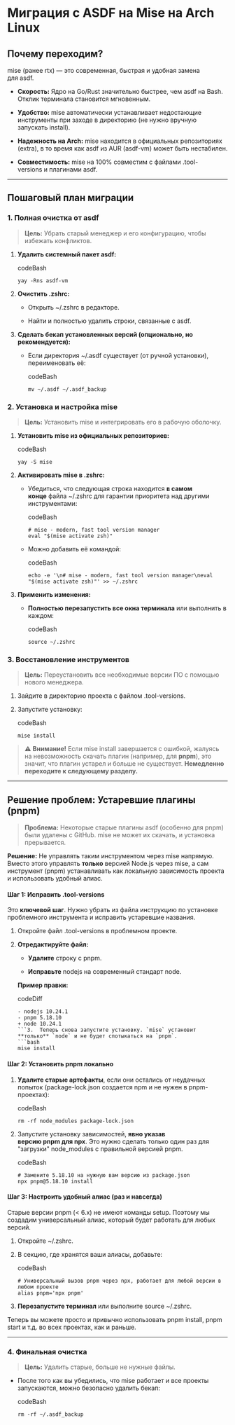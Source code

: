 # Миграция с ASDF на Mise на Arch Linux

## Почему переходим?

mise (ранее rtx) — это современная, быстрая и удобная замена для asdf.

- **Скорость:** Ядро на Go/Rust значительно быстрее, чем asdf на Bash. Отклик терминала становится мгновенным.
    
- **Удобство:** mise автоматически устанавливает недостающие инструменты при заходе в директорию (не нужно вручную запускать install).
    
- **Надежность на Arch:** mise находится в официальных репозиториях (extra), в то время как asdf из AUR (asdf-vm) может быть нестабилен.
    
- **Совместимость:** mise на 100% совместим с файлами .tool-versions и плагинами asdf.
    

---

## Пошаговый план миграции

### 1. Полная очистка от asdf

> **Цель:** Убрать старый менеджер и его конфигурацию, чтобы избежать конфликтов.

1. **Удалить системный пакет asdf:**
    
    codeBash
    
    ```
    yay -Rns asdf-vm
    ```
    
2. **Очистить .zshrc:**
    
    - Открыть ~/.zshrc в редакторе.
        
    - Найти и полностью удалить строки, связанные с asdf.
        
3. **Сделать бекап установленных версий (опционально, но рекомендуется):**
    
    - Если директория ~/.asdf существует (от ручной установки), переименовать её:
        
        codeBash
        
        ```
        mv ~/.asdf ~/.asdf_backup
        ```
        

### 2. Установка и настройка mise

> **Цель:** Установить mise и интегрировать его в рабочую оболочку.

1. **Установить mise из официальных репозиториев:**
    
    codeBash
    
    ```
    yay -S mise
    ```
    
2. **Активировать mise в .zshrc:**
    
    - Убедиться, что следующая строка находится **в самом конце** файла ~/.zshrc для гарантии приоритета над другими инструментами:
        
        codeBash
        
        ```
        # mise - modern, fast tool version manager
        eval "$(mise activate zsh)"
        ```
        
    - Можно добавить её командой:
        
        codeBash
        
        ```
        echo -e '\n# mise - modern, fast tool version manager\neval "$(mise activate zsh)"' >> ~/.zshrc
        ```
        
3. **Применить изменения:**
    
    - **Полностью перезапустить все окна терминала** или выполнить в каждом:
        
        codeBash
        
        ```
        source ~/.zshrc
        ```
        

### 3. Восстановление инструментов

> **Цель:** Переустановить все необходимые версии ПО с помощью нового менеджера.

1. Зайдите в директорию проекта с файлом .tool-versions.
    
2. Запустите установку:
    
    codeBash
    
    ```
    mise install
    ```
    

> ⚠️ **Внимание!** Если mise install завершается с ошибкой, жалуясь на невозможность скачать плагин (например, для **pnpm**), это значит, что плагин устарел и больше не существует. **Немедленно переходите к следующему разделу.**

---

## Решение проблем: Устаревшие плагины (pnpm)

> **Проблема:** Некоторые старые плагины asdf (особенно для pnpm) были удалены с GitHub. mise не может их скачать, и установка прерывается.

**Решение:** Не управлять таким инструментом через mise напрямую. Вместо этого управлять **только** версией Node.js через mise, а сам инструмент (pnpm) устанавливать как локальную зависимость проекта и использовать удобный алиас.

#### Шаг 1: Исправить .tool-versions

Это **ключевой шаг**. Нужно убрать из файла инструкцию по установке проблемного инструмента и исправить устаревшие названия.

1. Откройте файл .tool-versions в проблемном проекте.
    
2. **Отредактируйте файл:**
    
    - **Удалите** строку с pnpm.
        
    - **Исправьте** nodejs на современный стандарт node.
        
    
    **Пример правки:**
    
    codeDiff
    
    ````
    - nodejs 10.24.1
    - pnpm 5.18.10
    + node 10.24.1
    ```3.  Теперь снова запустите установку. `mise` установит **только** `node` и не будет спотыкаться на `pnpm`.
    ```bash
    mise install
    ````
    

#### Шаг 2: Установить pnpm локально

1. **Удалите старые артефакты**, если они остались от неудачных попыток (package-lock.json создается npm и не нужен в pnpm-проектах):
    
    codeBash
    
    ```
    rm -rf node_modules package-lock.json
    ```
    
2. Запустите установку зависимостей, **явно указав версию pnpm для npx**. Это нужно сделать только один раз для "загрузки" node_modules с правильной версией pnpm.
    
    codeBash
    
    ```
    # Замените 5.18.10 на нужную вам версию из package.json
    npx pnpm@5.18.10 install
    ```
    

#### Шаг 3: Настроить удобный алиас (раз и навсегда)

Старые версии pnpm (< 6.x) не имеют команды setup. Поэтому мы создадим универсальный алиас, который будет работать для любых версий.

1. Откройте ~/.zshrc.
    
2. В секцию, где хранятся ваши алиасы, добавьте:
    
    codeBash
    
    ```
    # Универсальный вызов pnpm через npx, работает для любой версии в любом проекте
    alias pnpm='npx pnpm'
    ```
    
3. **Перезапустите терминал** или выполните source ~/.zshrc.
    

Теперь вы можете просто и привычно использовать pnpm install, pnpm start и т.д. во всех проектах, как и раньше.

---

### 4. Финальная очистка

> **Цель:** Удалить старые, больше не нужные файлы.

- После того как вы убедились, что mise работает и все проекты запускаются, можно безопасно удалить бекап:
    
    codeBash
    
    ```
    rm -rf ~/.asdf_backup
    ```